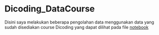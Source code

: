 # Dicoding_DataCourse

Disini saya melakukan beberapa pengolahan data menggunakan data yang sudah disediakan course Dicoding yang dapat dilihat pada file [notebook](notebook.ipynb)
